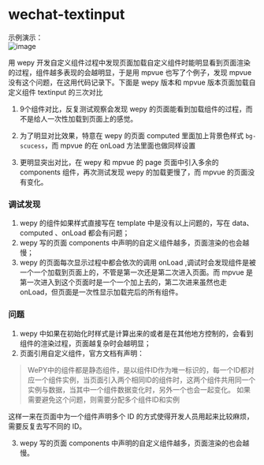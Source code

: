 # wechat-textinput

<p>示例演示：<br>
<img src="https://github.com/byg/wechat-textinput/raw/master/assets/images/demo.gif" alt="image" style="max-width:50%;">
</p>

用 wepy 开发自定义组件过程中发现页面加载自定义组件时能明显看到页面渲染的过程，组件越多表现的会越明显，于是用 mpvue 也写了个例子，发现 mpvue 没有这个问题，在这用代码记录下。下面是 wepy 版本和 mpvue 版本页面加载自定义组件 textinput 的三次对比

1. 9个组件对比，反复测试观察会发现 wepy 的页面能看到加载组件的过程，而不是给人一次性加载到页面上的感觉。

2. 为了明显对比效果，特意在 wepy 的页面 computed 里面加上背景色样式 `bg-scucess`，而 mpvue 的在 onLoad 方法里面也做同样设置

3. 更明显突出对比，在 wepy 和 mpvue 的 page 页面中引入多余的 components 组件，再次测试发现 wepy 的加载更慢了，而 mpvue 的页面没有变化。


### 调试发现

1. wepy 的组件如果样式直接写在 template 中是没有以上问题的，写在 data、computed 、onLoad 都会有问题；
2. wepy 写的页面 components 中声明的自定义组件越多，页面渲染的也会越慢；
3. wepy 的页面每次显示过程中都会依次的调用 onLoad ,调试时会发现组件是被一个一个加载到页面上的，不管是第一次还是第二次进入页面。而 mpvue 是第一次进入到这个页面时是一个一个加上去的，第二次进来虽然也走 onLoad，但页面是一次性显示加载完后的所有组件。

### 问题
1. wepy 中如果在初始化时样式是计算出来的或者是在其他地方控制的，会看到组件的渲染过程，页面越复杂时会越明显；
2. 页面引用自定义组件，官方文档有声明：
>WePY中的组件都是静态组件，是以组件ID作为唯一标识的，每一个ID都对应一个组件实例，当页面引入两个相同ID的组件时，这两个组件共用同一个实例与数据，当其中一个组件数据变化时，另外一个也会一起变化。
如果需要避免这个问题，则需要分配多个组件ID和实例

这样一来在页面中为一个组件声明多个 ID 的方式使得开发人员用起来比较麻烦，需要反复去写不同的 ID。

3. wepy 写的页面 components 中声明的自定义组件越多，页面渲染的也会越慢。
